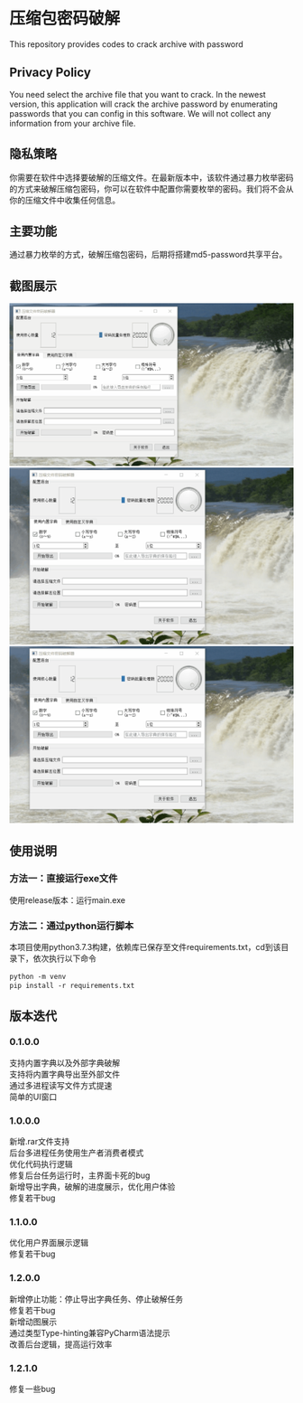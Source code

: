 # 压缩包密码破解
This repository provides codes to crack archive with password
## Privacy Policy
You need select the archive file that you want to crack. In the newest version, this application will crack the archive password by enumerating passwords that you can config in this software. We will not collect any information from your archive file.
## 隐私策略
你需要在软件中选择要破解的压缩文件。在最新版本中，该软件通过暴力枚举密码的方式来破解压缩包密码，你可以在软件中配置你需要枚举的密码。我们将不会从你的压缩文件中收集任何信息。
## 主要功能
通过暴力枚举的方式，破解压缩包密码，后期将搭建md5-password共享平台。
## 截图展示
![export_dict](./screen_shot/导出字典.gif)<br />
![crack_password](./screen_shot/开始破解.gif)<br />
![actions](./screen_shot/常规操作.gif)<br />
## 使用说明
### 方法一：直接运行exe文件
使用release版本：运行main.exe
### 方法二：通过python运行脚本
本项目使用python3.7.3构建，依赖库已保存至文件requirements.txt，cd到该目录下，依次执行以下命令<br />
```
python -m venv
pip install -r requirements.txt
```
## 版本迭代
### 0.1.0.0
支持内置字典以及外部字典破解<br />
支持将内置字典导出至外部文件<br />
通过多进程读写文件方式提速<br />
简单的UI窗口<br />
### 1.0.0.0
新增.rar文件支持<br />
后台多进程任务使用生产者消费者模式<br />
优化代码执行逻辑<br />
修复后台任务运行时，主界面卡死的bug<br />
新增导出字典，破解的进度展示，优化用户体验<br />
修复若干bug<br />
### 1.1.0.0
优化用户界面展示逻辑<br />
修复若干bug<br />
### 1.2.0.0
新增停止功能：停止导出字典任务、停止破解任务<br />
修复若干bug<br />
新增动图展示<br />
通过类型Type-hinting兼容PyCharm语法提示<br />
改善后台逻辑，提高运行效率<br />
### 1.2.1.0
修复一些bug<br />
